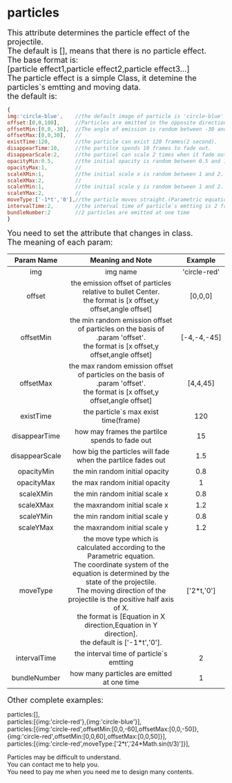 # particles

<font size=4>This attribute determines the particle effect of the projectile.          
The default is [], means that there is no particle effect.   
The base format is:   
[particle effect1,particle effect2,particle effect3...]   
The particle effect is a simple Class, it detemine the particles`s emtting and moving data.   
the default is:   </font>

```javascript
{
img:'circle-blue',    //the default image of particle is 'circle-blue'
offset:[0,0,180],     //Particles are emitted in the opposite direction at the origin of the projcetile3
offsetMin:[0,0,-30],  //The angle of emission is random between -30 and 30.
offsetMax:[0,0,30],   //
existTime:120,        //the particle can exist 120 frames(2 second).
disappearTime:10,     //the partilce spends 10 frames to fade out.
disappearScale:2,     //the particel can scale 2 times when it fade out.
opacityMin:0.5,       //the initial opacity is random between 0.5 and 1.
opacityMax:1,         //
scaleXMin:1,          //the initial scale x is random between 1 and 2.
scaleXMax:2,          //
scaleYMin:1,          //the initial scale y is random between 1 and 2.
scaleYMax:2,          //
moveType:['-1*t','0'],//the particle moves straight.(Parametric equation,the param is t)
intervalTime:2,       //the interval time of particle`s emtting is 2 frames
bundleNumber:2        //2 particles are emitted at one time
}
```

<font size=4>You need to set the attribute that changes in class.   
The meaning of each param:</font>

|   Param Name   |                       Meaning and Note                       |   Example    |
| :------------: | :----------------------------------------------------------: | :----------: |
|      img       |                           img name                           | 'circle-red' |
|     offset     | the emission offset of particles relative to bullet Center.<br />the format is [x offset,y offset,angle offset] |   [0,0,0]    |
|   offsetMin    | the min random emission offset of particles on the basis of .param 'offset'.<br />the format is [x offset,y offset,angle offset] | [-4,-4,-45]  |
|   offsetMax    | the max random emission offset of particles on the basis of .param 'offset'.<br />the format is [x offset,y offset,angle offset] |   [4,4,45]   |
|   existTime    |             the particle`s max exist time(frame)             |     120      |
| disappearTime  |       how may frames  the partilce spends to fade out        |      15      |
| disappearScale | how big the particles will fade when the partilce fades out  |     1.5      |
|   opacityMin   |                the min random initial opacity                |     0.8      |
|   opacityMax   |                the max random initial opacity                |      1       |
|   scaleXMin    |                the min random initial scale x                |     0.8      |
|   scaleXMax    |                the maxrandom initial scale x                 |     1.2      |
|   scaleYMin    |                the min random initial scale y                |     0.8      |
|   scaleYMax    |                the maxrandom initial scale y                 |     1.2      |
|    moveType    | the move type which is calculated according to the Parametric equation.<br />The coordinate system of the equation is determined by the state of the projectile.<br />The moving direction of the projectile is the positive half axis of X.<br />the format is [Equation in X direction,Equation in Y direction].<br />the default is ['-1*t','0']. |  ['2*t,'0']  |
|  intervalTime  |           the interval time of particle`s emtting            |      2       |
|  bundleNumber  |          how many particles are emitted at one time          |      1       |


<font size=4>Other complete examples:   </font>

particles:[],   
particles:[{img:'circle-red'},{img:'circle-blue'}],   
particles:[{img:'circle-red',offsetMin:[0,0,-60],offsetMax:[0,0,-50]},{img:'circle-red',offsetMin:[0,0,60],offsetMax:[0,0,50]}],   
particles:[{img:'circle-red',moveType:['2\*t','24\*Math.sin(t/3)']}],   

Particles may be difficult to understand.   
You can contact me to help you.   
You need to pay me when you need me to design many contents.
